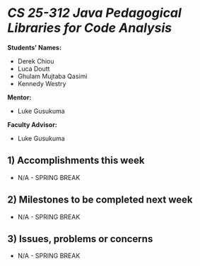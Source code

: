 # *CS 25-312 Java Pedagogical Libraries for Code Analysis*

**Students' Names:**
* Derek Chiou
* Luca Doutt
* Ghulam Mujtaba Qasimi
* Kennedy Westry

**Mentor:**
* Luke Gusukuma

**Faculty Advisor:**
* Luke Gusukuma

## 1) Accomplishments this week ##
* N/A - SPRING BREAK

## 2) Milestones to be completed next week ##
* N/A - SPRING BREAK

## 3) Issues, problems or concerns ##
* N/A - SPRING BREAK

